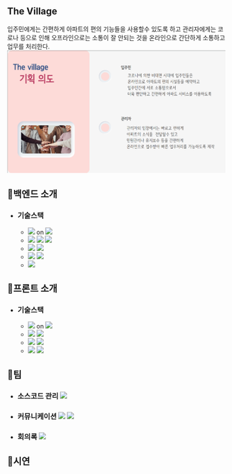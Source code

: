 ## The Village
 입주민에게는 간편하게 아파트의 편의 기능들을 사용할수 있도록 하고 
 관리자에게는 코로나 등으로 인해 오프라인으로는 소통이 잘 안되는 것을 온라인으로 간단하게 소통하고 업무를 처리한다.
 ![슬라이드1](https://github.com/legojinK/PersonalProject-1/blob/main/HeejinKim/img/%EA%B8%B0%ED%9A%8D%EC%9D%98%EB%8F%84.png?raw=true)
 
 
 ## 💛백엔드 소개
 * ### 기술스택
   - <img src="https://img.shields.io/badge/Java-8-3766AB?style=flat"/> on <img src="https://img.shields.io/badge/IntelliJ-3766AB?style=flat"/>
   - <img src="https://img.shields.io/badge/Spring-4-3766AB?style=flat"/> <img src="https://img.shields.io/badge/SpringBoot-2.6.3-3766AB?style=flat"/> <img src="https://img.shields.io/badge/SpringSecurity-5.6.1-3766AB?style=flat"/>
   - <img src="https://img.shields.io/badge/MySql-8.0.29-3766AB?style=flat"/> <img src="https://img.shields.io/badge/JPA-3766AB?style=flat"/>
   - <img src="https://img.shields.io/badge/Redis-7.0.0-3766AB?style=flat"/> <img src="https://img.shields.io/badge/Docker-4.9.1-3766AB?style=flat"/>  
   - <img src="https://img.shields.io/badge/Python-3.9.12-3766AB?style=flat"/>
## 💛프론트 소개
 * ### 기술스택
   - <img src="https://img.shields.io/badge/JavaScript-ES6+-3766AB?style=flat"/> on <img src="https://img.shields.io/badge/VScode-3766AB?style=flat"/>
   - <img src="https://img.shields.io/badge/Vue-2.6.14-3766AB?style=flat"/> <img src="https://img.shields.io/badge/Vuex-3.6.2-3766AB?style=flat"/> 
   - <img src="https://img.shields.io/badge/Vuetify-2.6.0-3766AB?style=flat"/> <img src="https://img.shields.io/badge/SCSS-13.0.0-3766AB?style=flat"/>
   - <img src="https://img.shields.io/badge/eslint-7.32.0-3766AB?style=flat"/> <img src="https://img.shields.io/badge/prettier-2.6.2-3766AB?style=flat"/>

## 💛팀
 * ### 소스코드 관리 <img src="https://img.shields.io/badge/Github-3766AB?style=flat"/> 
 * ### 커뮤니케이션 <img src="https://img.shields.io/badge/Gather-3766AB?style=flat"/> <img src="https://img.shields.io/badge/KaKaoTalk-3766AB?style=flat"/>
 * ### 회의록 <img src="https://img.shields.io/badge/Notion-3766AB?style=flat"/>

## 💛시연
